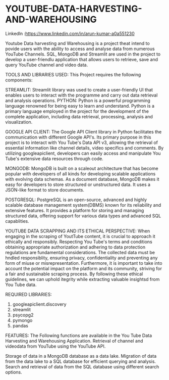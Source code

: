 # YOUTUBE-DATA-HARVESTING-AND-WAREHOUSING
Linkedln :https://www.linkedin.com/in/arun-kumar-a0a551230

Youtube Data harvesting and Warehousing is a project theat intend to povide users with the ability to access and analyse data from numerous YouTube Channels. SQL, MongoDB and Streamlit are used in the project to develop a user-friendlu application that allows users to retrieve, save and query YouTube channel and video data.

TOOLS AND LIBRARIES USED: This Project requires the following components:

STREAMLIT: Streamlit library was used to create a user-friendly UI that enables users to interact with the programme and carry out data retrieval and analysis operations.
PYTHON: Python is a powerful programming language renowned for being easy to learn and understand. Python is a primary language employed in the project for the development of the complete application, including data retrieval, processing, analysis and visualization.

GOOGLE API CLIENT: The Google API Client library in Python facilitates the communication with different Google API's. Its primary purpose in this project is to interact with You Tube's Data API v3, allowing the retrieval of essential information like channel details, video specifics and comments. By utilizing googleapiclient, developers can easily access and manipulate You Tube's extensive data resources through code.

MONGODB:  MongoDB is built on a scaleout architecture that has become popular with developers of all kinds for developing scalable applications with evolving data schemas. As a document database, MongoDB makes it easy for developers to store structured or unstructured data. It uses a JSON-like format to store documents.

POSTGRESQL: PostgreSQL is an open-source, advanced and highly scalable database management system(DBMS) known for its reliability and extensive features. It provides a platform for storing and managing structured data, offering support for various data types and advanced SQL capablities.

YOUTUBE DATA SCRAPPING AND ITS ETHICAL PERSPECTIVE:  When engaging in the scraping of YoutTube content, it is crucial to approach it ethically and responsibly. Respecting You Tube's terms and conditions obtaining appropriate authorization and adhering to data protection regulations are fundamental considerations. The collected data must be hndled responsiblity, ensuring privacy, confidentiality and preventing any form of miuse or misrepresentation. Furthermore, it is important to take into account the potential impact on the platform and its community, striving for a fair and sustainable scraping process. By following these ethical guidelines, we can uphold itegrity while extracting valuable insightsd from You Tube data.

REQUIRED LIBRARIES:
1. googleapiclient.discovery
2. streamlit
3. psycopg2
4. pymongo
5. pandas

FEATURES: The Following functions are available in the You Tube Data Harvesting and Warehousing Application. Retrieval of channel and videodata from YouTube using the YouTube API.

Storage of data in a MongoDB database as a data lake.
Migration of data from the data lake to a SQL database for efficient querying and analysis.
Search and retrieval of data from the SQL database using different search options.
   
